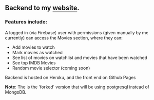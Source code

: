 ## Backend to my [website](https://nathanjms.co.uk). 

### Features include:

A logged in (via Firebase) user with permissions (given manually by me currently) can access the Movies section, where they can:
- Add movies to watch
- Mark movies as watched
- See list of movies on watchlist and movies that have been watched
- See top IMDB Movies
- Random movie selector (coming soon)

Backend is hosted on Heroku, and the front end on Github Pages

**Note:** The is the 'forked' version that will be using postgresql instead of MongoDB.
